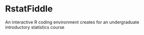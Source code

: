 # RstatFiddle
An interactive R coding environment creates for an undergraduate introductory statistics course 
